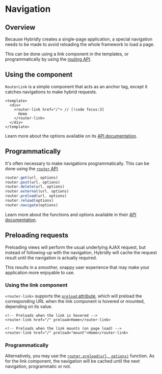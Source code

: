 # Navigation

## Overview

Because Hybridly creates a single-page application, a special navigation needs to be made to avoid reloading the whole framework to load a page.

This can be done using a link component in the templates, or programmatically by using the [routing API](../api/router/utils.md).

## Using the component

`RouterLink` is a simple component that acts as an anchor tag, except it catches navigations to make hybrid requests.

```vue
<template>
  <div>
    <router-link href="/"> // [!code focus:3]
      Home
    </router-link>
  </div>
</template>
```

Learn more about the options available on its [API documentation](../api/components/router-link).

## Programmatically

It's often necessary to make navigations programmatically. This can be done using the [`router` API](../api/router/utils).

```ts
router.get(url, options)
router.post(url, options)
router.delete(url, options)
router.external(url, options)
router.preload(url, options)
router.reload(options)
router.navigate(options)
```

Learn more about the functions and options available in their [API documentation](../api/router/utils).

## Preloading requests

Preloading views will perform the usual underlying AJAX request, but instead of following-up with the navigation, Hybridly will cache the request result until the navigation is actually required.

This results in a smoother, snappy user experience that may make your application more enjoyable to use.

### Using the link component

`<router-link>` supports the [`preload` attribute](../api/components/router-link.md#preload), which will preload the corresponding URL when the link component is hovered or mounted, depending on its value.

```vue-html
<!-- Preloads when the link is hovered -->
<router-link href="/" preload>Home</router-link>

<!-- Preloads when the link mounts (on page load) -->
<router-link href="/" preload="mount">Home</router-link>
```

### Programmatically

Alternatively, you may use the [`router.preload(url, options)`](../api/router/utils.md#preload) function. As for the link component, the navigation will be cached until the next navigation, programmatic or not.
